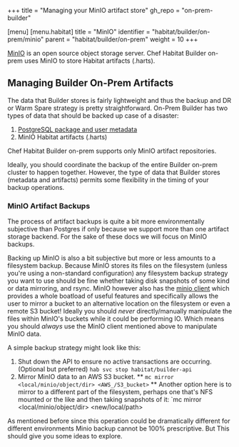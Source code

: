 +++
title = "Managing your MinIO artifact store"
gh_repo = "on-prem-builder"

[menu]
  [menu.habitat]
    title = "MinIO"
    identifier = "habitat/builder/on-prem/minio"
    parent = "habitat/builder/on-prem"
    weight = 10
+++

[MinIO](https://min.io/) is an open source object storage server.
Chef Habitat Builder on-prem uses MinIO to store Habitat artifacts (.harts).

## Managing Builder On-Prem Artifacts

The data that Builder stores is fairly lightweight and thus the backup and DR or Warm Spare strategy is pretty straightforward. On-Prem Builder has two types of data that should be backed up case of a disaster:

1. [PostgreSQL package and user metadata](./postgres.md#postgresql-data-backups)
1. MinIO Habitat artifacts (.harts)

Chef Habitat Builder on-prem supports only MinIO artifact repositories.

Ideally, you should coordinate the backup of the entire Builder on-prem cluster to happen together. However, the type of data that Builder stores (metadata and artifacts) permits some flexibility in the timing of your backup operations.

### MinIO Artifact Backups

The process of artifact backups is quite a bit more environmentally subjective than Postgres if only because we support more than one artifact storage backend. For the sake of these docs we will focus on MinIO backups.

Backing up MinIO is also a bit subjective but more or less amounts to a filesystem backup. Because MinIO stores its files on the filesystem (unless you're using a non-standard configuration) any filesystem backup strategy you want to use should be fine whether taking disk snapshots of some kind or data  mirroring, and rsync. MinIO however also has the [minio client](https://docs.min.io/docs/minio-client-quickstart-guide.html) which provides a whole boatload of useful features and specifically allows the user to mirror a bucket to an alternative location on the filesystem or even a remote S3 bucket! Ideally you should _never_ directly/manually manipulate the files within MinIO's buckets while it could be performing IO. Which means you should _always_ use the MinIO client mentioned above to manipulate MinIO data.

A simple backup strategy might look like this:

1. Shut down the API to ensure no active transactions are occurring. (Optional but preferred)
        `hab svc stop habitat/builder-api`
1. Mirror MinIO data to an AWS S3 bucket. **
        `mc mirror <local/minio/object/dir> <AWS_/S3_bucket>`
** Another option here is to mirror to a different part of the filesystem, perhaps one that's NFS mounted or the like and then taking snapshots of it:
        `mc mirror <local/minio/object/dir> <new/local/path>

As mentioned before since this operation could be dramatically different for different environments Minio backup cannot be 100% prescriptive. But This should give you some ideas to explore.
